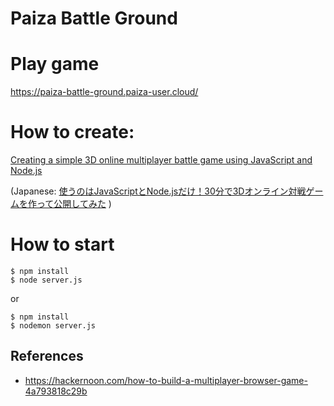 # Paiza Battle Ground

# Play game

https://paiza-battle-ground.paiza-user.cloud/

# How to create:
[Creating a simple 3D online multiplayer battle game using JavaScript and Node.js](https://engineering.paiza.io/entry/paizacloud_online_multiplayer_game)

(Japanese: [使うのはJavaScriptとNode.jsだけ！30分で3Dオンライン対戦ゲームを作って公開してみた](https://paiza.hatenablog.com/entry/paizacloud_online_multiplayer_game) )

# How to start

```
$ npm install
$ node server.js
```

or

```
$ npm install
$ nodemon server.js
```



## References

- https://hackernoon.com/how-to-build-a-multiplayer-browser-game-4a793818c29b
